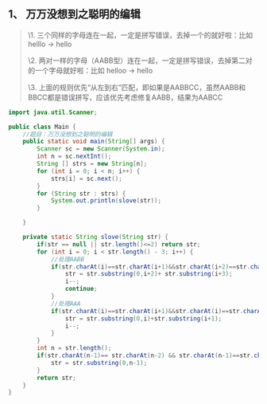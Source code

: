 ## 1、 万万没想到之聪明的编辑 

> 
> \1. 三个同样的字母连在一起，一定是拼写错误，去掉一个的就好啦：比如 helllo -> hello
>
> \2. 两对一样的字母（AABB型）连在一起，一定是拼写错误，去掉第二对的一个字母就好啦：比如 helloo -> hello
>
> \3. 上面的规则优先“从左到右”匹配，即如果是AABBCC，虽然AABB和BBCC都是错误拼写，应该优先考虑修复AABB，结果为AABCC

```java
import java.util.Scanner;

public class Main {
    //题目：万万没想到之聪明的编辑
    public static void main(String[] args) {
        Scanner sc = new Scanner(System.in);
        int n = sc.nextInt();
        String [] strs = new String[n];
        for (int i = 0; i < n; i++) {
            strs[i] = sc.next();
        }
        for (String str : strs) {
            System.out.println(slove(str));
        }

    }

    private static String slove(String str) {
        if(str == null || str.length()<=2) return str;
        for (int i = 0; i < str.length() - 3; i++) {
            //处理AABB
            if(str.charAt(i)==str.charAt(i+1)&&str.charAt(i+2)==str.charAt(i+3)){
                str = str.substring(0,i+2)+ str.substring(i+3);
                i--;
                continue;
            }
            //处理AAA
            if(str.charAt(i)==str.charAt(i+1)&&str.charAt(i)==str.charAt(i+2)){
                str = str.substring(0,i)+str.substring(i+1);
                i--;
            }
        }
        int n = str.length();
        if(str.charAt(n-1)== str.charAt(n-2) && str.charAt(n-1)==str.charAt(n-3)){
            str = str.substring(0,n-1);
        }
        return str;
    }
}

```

